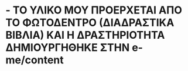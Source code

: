 # - ΤΟ ΥΛΙΚΟ ΜΟΥ ΠΡΟΕΡΧΕΤΑΙ ΑΠΟ ΤΟ ΦΩΤΟΔΕΝΤΡΟ (ΔΙΑΔΡΑΣΤΙΚΑ ΒΙΒΛΙΑ) ΚΑΙ Η ΔΡΑΣΤΗΡΙΟΤΗΤΑ ΔΗΜΙΟΥΡΓΗΘΗΚΕ ΣΤΗΝ e-me/content
